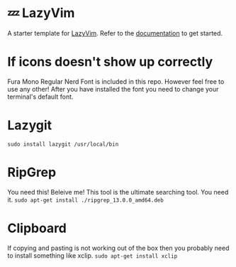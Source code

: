 # 💤 LazyVim

A starter template for [LazyVim](https://github.com/LazyVim/LazyVim).
Refer to the [documentation](https://lazyvim.github.io/installation) to get started.

# If icons doesn't show up correctly
Fura Mono Regular Nerd Font is included in this repo. However feel free to use any other!
After you have installed the font you need to change your terminal's default font.

# Lazygit
```sudo install lazygit /usr/local/bin```

# RipGrep
You need this! Beleive me! This tool is the ultimate searching tool. You need it.
```sudo apt-get install ./ripgrep_13.0.0_amd64.deb```

# Clipboard
If copying and pasting is not working out of the box then you probably need to install something like xclip.
```sudo apt-get install xclip```

